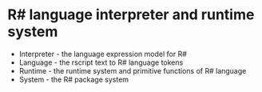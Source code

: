# R# language interpreter and runtime system

+ Interpreter - the language expression model for R#
+ Language - the rscript text to R# language tokens
+ Runtime - the runtime system and primitive functions of R# language
+ System - the R# package system
